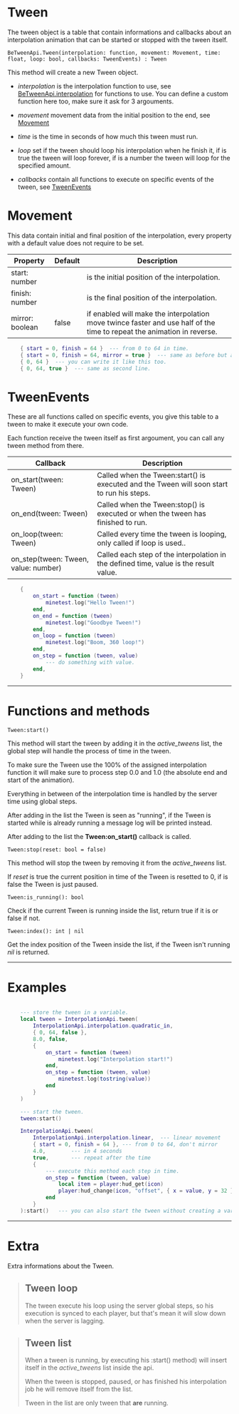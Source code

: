 
# Tween

The tween object is a table that contain informations and callbacks about an interpolation animation that can be started or stopped with the tween itself.

	BeTweenApi.Tween(interpolation: function, movement: Movement, time: float, loop: bool, callbacks: TweenEvents) : Tween

This method will create a new Tween object.

- *interpolation* is the interpolation function to use, see [BeTweenApi.interpolation](interpolation.md) for functions to use.
You can define a custom function here too, make sure it ask for 3 argouments.

- *movement* movement data from the initial position to the end, see [Movement](#Movement)

- *time* is the time in seconds of how much this tween must run.

- *loop* set if the tween should loop his interpolation when he finish it, if is true the tween will loop forever, if is a number the tween will loop for the specified amount.

- *callbacks* contain all functions to execute on specific events of the tween, see [TweenEvents](#TweenEvents)


# Movement

This data contain initial and final position of the interpolation, every property with a default value does not require to be set.

| Property | Default | Description |
| -------- | ----------- | ------- |
| start: number | | is the initial position of the interpolation. |
| finish: number | | is the final position of the interpolation. |
| mirror: boolean | false | if enabled will make the interpolation move twince faster and use half of the time to repeat the animation in reverse. |


```lua
	{ start = 0, finish = 64 }	--- from 0 to 64 in time.
	{ start = 0, finish = 64, mirror = true }  --- same as before but also repeat in reverse.
	{ 0, 64 }  --- you can write it like this too.
	{ 0, 64, true }  --- same as second line.
```


# TweenEvents

These are all functions called on specific events, you give this table to a tween to make it execute your own code.

Each function receive the tween itself as first argoument, you can call any tween method from there.

| Callback | Description |
| - | - |
| on_start(tween: Tween) | Called when the Tween:start() is executed and the Tween will soon start to run his steps. |
| on_end(tween: Tween) | Called when the Tween:stop() is executed or when the tween has finished to run. |
| on_loop(tween: Tween) | Called every time the tween is looping, only called if loop is used.. |
| on_step(tween: Tween, value: number) | Called each step of the interpolation in the defined time, value is the result value. | 

```lua
	{
		on_start = function (tween)
			minetest.log("Hello Tween!")
		end,
		on_end = function (tween)
			minetest.log("Goodbye Tween!")
		end,
		on_loop = function (tween)
			minetest.log("Boom, 360 loop!")
		end,
		on_step = function (tween, value)
			--- do something with value.
		end,
	}
```

______


# Functions and methods


	Tween:start()

This method will start the tween by adding it in the *active_tweens* list, the global step will handle the process of time in the tween.

To make sure the Tween use the 100% of the assigned interpolation function it will make sure to process step 0.0 and 1.0 (the absolute end and start of the animation).

Everything in between of the interpolation time is handled by the server time using global steps.

After adding in the list the Tween is seen as "running", if the Tween is started while is already running a message log will be printed instead.

After adding to the list the **Tween:on_start()** callback is called.

	Tween:stop(reset: bool = false)

This method will stop the tween by removing it from the *active_tweens* list.

If *reset* is true the current position in time of the Tween is resetted to 0, if is false the Tween is just paused.

	Tween:is_running(): bool

Check if the current Tween is running inside the list, return true if it is or false if not.

	Tween:index(): int | nil

Get the index position of the Tween inside the list, if the Tween isn't running *nil* is returned.

______


# Examples


```lua

	--- store the tween in a variable.
	local tween = InterpolationApi.tween(
		InterpolationApi.interpolation.quadratic_in,
		{ 0, 64, false },
		8.0, false,
		{
			on_start = function (tween)
				minetest.log("Interpolation start!")
			end,
			on_step = function (tween, value)
				minetest.log(tostring(value))
			end
		}
	)

	--- start the tween.
	tween:start()
```


```lua
	InterpolationApi.tween(
		InterpolationApi.interpolation.linear,	--- linear movement
		{ start = 0, finish = 64 },	--- from 0 to 64, don't mirror
		4.0,		--- in 4 seconds
		true,		--- repeat after the time
		{
			--- execute this method each step in time.
			on_step = function (tween, value)
				local item = player:hud_get(icon)
				player:hud_change(icon, "offset", { x = value, y = 32 })
			end
		}
	):start()	--- you can also start the tween without creating a variable.
```


______


# Extra

Extra informations about the Tween.

>## Tween loop
>
>The tween execute his loop using the server global steps, so his execution is synced to each player, but that's mean it will slow down when the server is lagging.

>## Tween list
>
>When a tween is running, by executing his :start() method) will insert itself in the *active_tweens* list inside the api.
>
>When the tween is stopped, paused, or has finished his interpolation job he will remove itself from the list.
>
>Tween in the list are only tween that **are** running.

